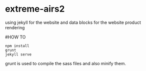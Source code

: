 
# extreme-airs2


using jekyll for the website and data blocks for the website product rendering

#HOW TO

```
npm install
grunt 
jekyll serve
```

grunt is used to compile the sass files and also minify them.